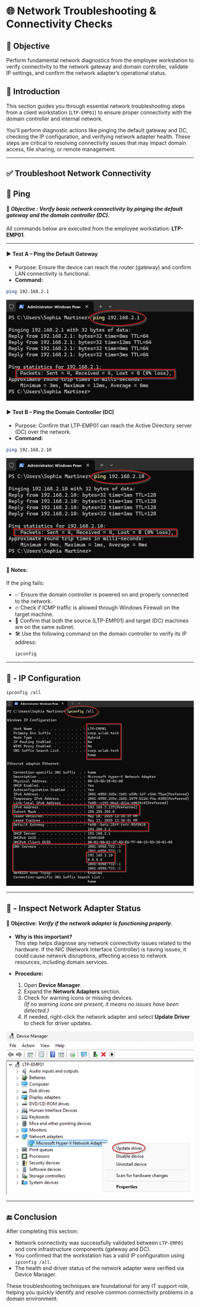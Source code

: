 # 🌐 Network Troubleshooting & Connectivity Checks

## 🎯 Objective

Perform fundamental network diagnostics from the employee workstation to verify connectivity to the network gateway and domain controller, validate IP settings, and confirm the network adapter’s operational status.

## 📝 Introduction

This section guides you through essential network troubleshooting steps from a client workstation (`LTP-EMP01`) to ensure proper connectivity with the domain controller and internal network.

You'll perform diagnostic actions like pinging the default gateway and DC, checking the IP configuration, and verifying network adapter health. These steps are critical to resolving connectivity issues that may impact domain access, file sharing, or remote management.

---

## ✅ **Troubleshoot Network Connectivity**

  ## 📌 Ping

#### 🎯 *Objective : Verify basic network connectivity by pinging the default gateway and the domain controller (DC).*

All commands below are executed from the employee workstation: **LTP-EMP01**.

---

#### ▶️ Test A – Ping the Default Gateway
- Purpose: Ensure the device can reach the router (gateway) and confirm LAN connectivity is functional.
- **Command:**
```bash
ping 192.168.2.1
```
![Ping-Router](https://github.com/AliChoukatli/CyberShield-Enterprise/blob/main/Screenshots/Phase%20%203/Ping-Router.png)
  
#### ▶️ Test B – Ping the Domain Controller (DC)
- Purpose: Confirm that LTP-EMP01 can reach the Active Directory server (DC) over the network.
- **Command:**
```bash
ping 192.168.2.10
```
![Ping-DC](https://github.com/AliChoukatli/CyberShield-Enterprise/blob/main/Screenshots/Phase%20%203/Ping-DC.png)


#### 🧠 Notes:
If the ping fails:

- ✅ Ensure the domain controller is powered on and properly connected to the network.
- 🔥 Check if ICMP traffic is allowed through Windows Firewall on the target machine.
- 🧩 Confirm that both the source (LTP-EMP01) and target (DC) machines are on the same subnet.
- 🛠️ Use the following command on the domain controller to verify its IP address:
  ```bash
  ipconfig
--- 
## 📌 - **IP Configuration**

```bash
ipconfig /all
```
![ipconfig](https://github.com/AliChoukatli/CyberShield-Enterprise/blob/main/Screenshots/Phase%20%203/ipconfig.png)

---

## 📌 - **Inspect Network Adapter Status**  

#### 🎯 Objective: *Verify if the network adapter is functioning properly.*

- **Why is this important?**  
  This step helps diagnose any network connectivity issues related to the hardware. If the NIC (Network Interface Controller) is having issues, it could cause network disruptions, affecting access to network resources, including domain services.

- **Procedure:**
  1. Open **Device Manager**.
  2. Expand the **Network Adapters** section.
  3. Check for warning icons or missing devices.  
     *(If no warning icons are present, it means no issues have been detected.)*
  4. If needed, right-click the network adapter and select **Update Driver** to check for driver updates.

 ![update-driver](https://github.com/AliChoukatli/CyberShield-Enterprise/blob/main/Screenshots/Phase%20%203/update-driver.png)

 ---
 
 ## 🔚 Conclusion

After completing this section:

- Network connectivity was successfully validated between `LTP-EMP01` and core infrastructure components (gateway and DC).
- You confirmed that the workstation has a valid IP configuration using `ipconfig /all`.
- The health and driver status of the network adapter were verified via Device Manager.

These troubleshooting techniques are foundational for any IT support role, helping you quickly identify and resolve common connectivity problems in a domain environment.


